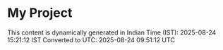 # My Project

This content is dynamically generated in Indian Time (IST): 2025-08-24 15:21:12 IST
Converted to UTC: 2025-08-24 09:51:12 UTC
